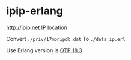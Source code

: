 # ipip-erlang
http://ipip.net IP location

Convert `./priv/17monipdb.dat` To `./data_ip.erl`

Use Erlang version is [OTP 18.3](http://www.erlang.org/downloads/18.3)

